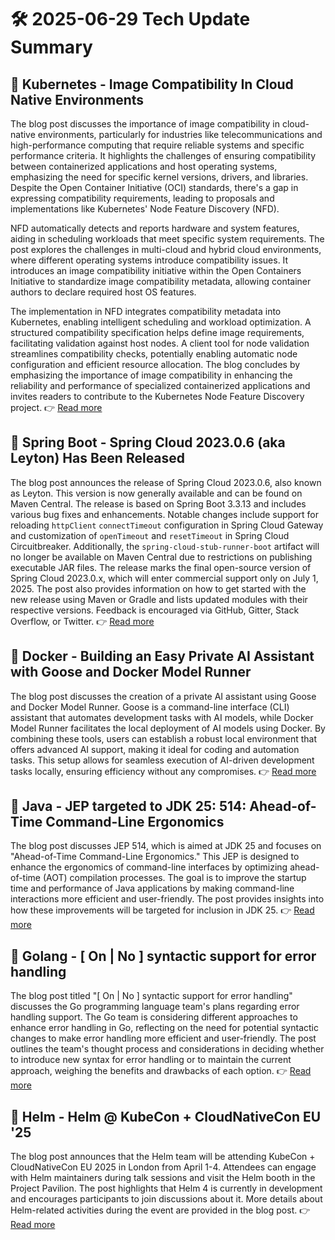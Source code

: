 # 🛠️ 2025-06-29 Tech Update Summary

## 🔹 Kubernetes - Image Compatibility In Cloud Native Environments
The blog post discusses the importance of image compatibility in cloud-native environments, particularly for industries like telecommunications and high-performance computing that require reliable systems and specific performance criteria. It highlights the challenges of ensuring compatibility between containerized applications and host operating systems, emphasizing the need for specific kernel versions, drivers, and libraries. Despite the Open Container Initiative (OCI) standards, there's a gap in expressing compatibility requirements, leading to proposals and implementations like Kubernetes' Node Feature Discovery (NFD). 

NFD automatically detects and reports hardware and system features, aiding in scheduling workloads that meet specific system requirements. The post explores the challenges in multi-cloud and hybrid cloud environments, where different operating systems introduce compatibility issues. It introduces an image compatibility initiative within the Open Containers Initiative to standardize image compatibility metadata, allowing container authors to declare required host OS features. 

The implementation in NFD integrates compatibility metadata into Kubernetes, enabling intelligent scheduling and workload optimization. A structured compatibility specification helps define image requirements, facilitating validation against host nodes. A client tool for node validation streamlines compatibility checks, potentially enabling automatic node configuration and efficient resource allocation. The blog concludes by emphasizing the importance of image compatibility in enhancing the reliability and performance of specialized containerized applications and invites readers to contribute to the Kubernetes Node Feature Discovery project.
👉 [Read more](https://kubernetes.io/blog/2025/06/25/image-compatibility-in-cloud-native-environments/)

## 🔹 Spring Boot - Spring Cloud 2023.0.6 (aka Leyton) Has Been Released
The blog post announces the release of Spring Cloud 2023.0.6, also known as Leyton. This version is now generally available and can be found on Maven Central. The release is based on Spring Boot 3.3.13 and includes various bug fixes and enhancements. Notable changes include support for reloading `httpClient` `connectTimeout` configuration in Spring Cloud Gateway and customization of `openTimeout` and `resetTimeout` in Spring Cloud Circuitbreaker. Additionally, the `spring-cloud-stub-runner-boot` artifact will no longer be available on Maven Central due to restrictions on publishing executable JAR files. The release marks the final open-source version of Spring Cloud 2023.0.x, which will enter commercial support only on July 1, 2025. The post also provides information on how to get started with the new release using Maven or Gradle and lists updated modules with their respective versions. Feedback is encouraged via GitHub, Gitter, Stack Overflow, or Twitter.
👉 [Read more](https://spring.io/blog/2025/06/27/spring-cloud-2023-0-6-released)

## 🔹 Docker - Building an Easy Private AI Assistant with Goose and Docker Model Runner
The blog post discusses the creation of a private AI assistant using Goose and Docker Model Runner. Goose is a command-line interface (CLI) assistant that automates development tasks with AI models, while Docker Model Runner facilitates the local deployment of AI models using Docker. By combining these tools, users can establish a robust local environment that offers advanced AI support, making it ideal for coding and automation tasks. This setup allows for seamless execution of AI-driven development tasks locally, ensuring efficiency without any compromises.
👉 [Read more](https://www.docker.com/blog/building-an-ai-assistant-with-goose-and-docker-model-runner/)

## 🔹 Java - JEP targeted to JDK 25: 514: Ahead-of-Time Command-Line Ergonomics
The blog post discusses JEP 514, which is aimed at JDK 25 and focuses on "Ahead-of-Time Command-Line Ergonomics." This JEP is designed to enhance the ergonomics of command-line interfaces by optimizing ahead-of-time (AOT) compilation processes. The goal is to improve the startup time and performance of Java applications by making command-line interactions more efficient and user-friendly. The post provides insights into how these improvements will be targeted for inclusion in JDK 25.
👉 [Read more](https://inside.java/2025/06/26/jep514-target-jdk25/)

## 🔹 Golang - [ On | No ] syntactic support for error handling
The blog post titled "[ On | No ] syntactic support for error handling" discusses the Go programming language team's plans regarding error handling support. The Go team is considering different approaches to enhance error handling in Go, reflecting on the need for potential syntactic changes to make error handling more efficient and user-friendly. The post outlines the team's thought process and considerations in deciding whether to introduce new syntax for error handling or to maintain the current approach, weighing the benefits and drawbacks of each option.
👉 [Read more](https://go.dev/blog/error-syntax)

## 🔹 Helm - Helm @ KubeCon + CloudNativeCon EU '25
The blog post announces that the Helm team will be attending KubeCon + CloudNativeCon EU 2025 in London from April 1-4. Attendees can engage with Helm maintainers during talk sessions and visit the Helm booth in the Project Pavilion. The post highlights that Helm 4 is currently in development and encourages participants to join discussions about it. More details about Helm-related activities during the event are provided in the blog post.
👉 [Read more](https://helm.sh/blog/helm-at-kubecon-eu-25/)

